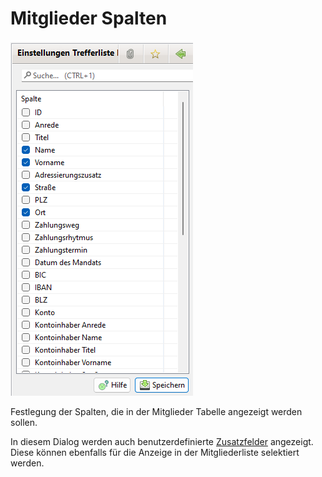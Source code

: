 # Mitglieder Spalten

![](img/Mitgliederspalten.png)

Festlegung der Spalten, die in der Mitglieder Tabelle angezeigt werden sollen.

In diesem Dialog werden auch benutzerdefinierte [Zusatzfelder](../../../3.0/administration/mitglieder/felddefinition.md) angezeigt. Diese können ebenfalls für die Anzeige in der Mitgliederliste selektiert werden.
